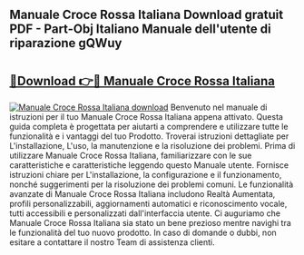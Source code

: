 ## Manuale Croce Rossa Italiana Download gratuit PDF - Part-Obj Italiano Manuale dell'utente di riparazione gQWuy

# <h2><a href="http://dfaibmz.blite.top/?on=Manuale+Croce+Rossa+Italiana">🔗Download 👉🔴 Manuale Croce Rossa Italiana</a></h2>

[![Manuale Croce Rossa Italiana download](https://i.imgur.com/lujVjoI.png)](http://dfaibmz.blite.top/?on=Manuale+Croce+Rossa+Italiana)
Benvenuto nel manuale di istruzioni per il tuo Manuale Croce Rossa Italiana appena attivato. Questa guida completa è progettata per aiutarti a comprendere e utilizzare tutte le funzionalità e i vantaggi del tuo Prodotto. Troverai istruzioni dettagliate per L'installazione, L'uso, la manutenzione e la risoluzione dei problemi. Prima di utilizzare Manuale Croce Rossa Italiana, familiarizzare con le sue caratteristiche e caratteristiche leggendo questo Manuale utente. Fornisce istruzioni chiare per L'installazione, la configurazione e il funzionamento, nonché suggerimenti per la risoluzione dei problemi comuni. Le funzionalità avanzate di Manuale Croce Rossa Italiana includono Realtà Aumentata, profili personalizzabili, aggiornamenti automatici e riconoscimento vocale, tutti accessibili e personalizzati dall'interfaccia utente. Ci auguriamo che Manuale Croce Rossa Italiana sia stato un bene prezioso mentre navighi tra le funzionalità del tuo nuovo prodotto. In caso di domande o dubbi, non esitare a contattare il nostro Team di assistenza clienti.
